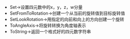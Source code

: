 - Set->设置四元数中的x，y，z，w分量
- SetFromToRotation->创建一个从当前的旋转值到目标旋转值
- SetLookRotation->用指定的向前和向上的方向创建一个旋转
- ToAngleAxis->将旋转转换为角度轴表示
- ToString->返回一个格式好的四元数字符串
